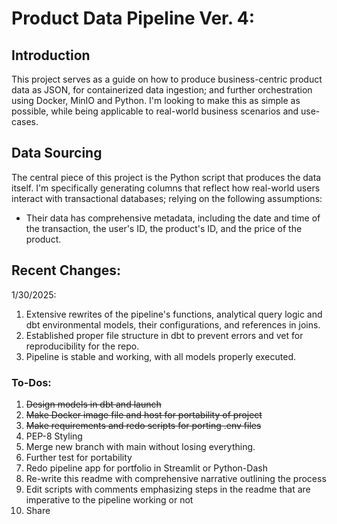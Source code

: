 # Product Data Pipeline Ver. 4: 

## Introduction

This project serves as a guide on how to produce business-centric product data as JSON, for containerized data ingestion; and further orchestration using Docker, MinIO and Python. I'm looking to make this as simple as possible, while being applicable to real-world business scenarios and use-cases.

## Data Sourcing

The central piece of this project is the Python script that produces the data itself. I'm specifically generating columns that reflect how real-world users interact with transactional databases; relying on the following assumptions:

- Their data has comprehensive metadata, including the date and time of the transaction, the user's ID, the product's ID, and the price of the product.

## Recent Changes:

1/30/2025:
  1. Extensive rewrites of the pipeline's functions, analytical query logic and dbt environmental models, their configurations, and references in joins.
  2. Established proper file structure in dbt to prevent errors and vet for reproducibility for the repo.
  3. Pipeline is stable and working, with all models properly executed.

### To-Dos:
  1. ~~Design models in dbt and launch~~
  2. ~~Make Docker image file and host for portability of project~~
  3. ~~Make requirements and redo scripts for porting .env files~~
  4. PEP-8 Styling
  5. Merge new branch with main without losing everything. 
  6. Further test for portability
  7. Redo pipeline app for portfolio in Streamlit or Python-Dash
  8. Re-write this readme with comprehensive narrative outlining the process
  9. Edit scripts with comments emphasizing steps in the readme that are imperative to the pipeline working or not 
  10. Share 
